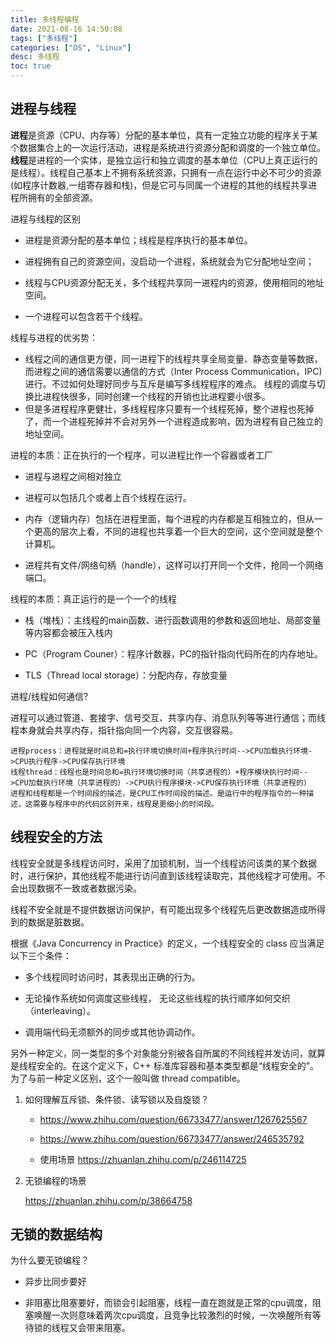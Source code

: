 ```yaml
---
title: 多线程编程
date: 2021-08-16 14:50:08
tags: ["多线程"]
categories: ["OS", "Linux"]
desc: 多线程
toc: true
---
```


## 进程与线程

**进程**是资源（CPU、内存等）分配的基本单位，具有一定独立功能的程序关于某个数据集合上的一次运行活动，进程是系统进行资源分配和调度的一个独立单位。
**线程**是进程的一个实体，是独立运行和独立调度的基本单位（CPU上真正运行的是线程）。线程自己基本上不拥有系统资源，只拥有一点在运行中必不可少的资源(如程序计数器,一组寄存器和栈)，但是它可与同属一个进程的其他的线程共享进程所拥有的全部资源。

<!-- more -->

进程与线程的区别

- 进程是资源分配的基本单位；线程是程序执行的基本单位。
- 进程拥有自己的资源空间，没启动一个进程，系统就会为它分配地址空间；

- 线程与CPU资源分配无关，多个线程共享同一进程内的资源，使用相同的地址空间。

- 一个进程可以包含若干个线程。

线程与进程的优劣势：

- 线程之间的通信更方便，同一进程下的线程共享全局变量、静态变量等数据，而进程之间的通信需要以通信的方式（Inter Process Communication，IPC)进行。不过如何处理好同步与互斥是编写多线程程序的难点。
线程的调度与切换比进程快很多，同时创建一个线程的开销也比进程要小很多。
- 但是多进程程序更健壮，多线程程序只要有一个线程死掉，整个进程也死掉了，而一个进程死掉并不会对另外一个进程造成影响，因为进程有自己独立的地址空间。

进程的本质：正在执行的一个程序，可以进程比作一个容器或者工厂

- 进程与进程之间相对独立

- 进程可以包括几个或者上百个线程在运行。

- 内存（逻辑内存）包括在进程里面，每个进程的内存都是互相独立的，但从一个更高的层次上看，不同的进程也共享着一个巨大的空间，这个空间就是整个计算机。

- 进程共有文件/网络句柄（handle），这样可以打开同一个文件，抢同一个网络端口。

线程的本质：真正运行的是一个一个的线程

- 栈（堆栈）：主线程的main函数、进行函数调用的参数和返回地址、局部变量等内容都会被压入栈内

- PC（Program Couner）：程序计数器，PC的指针指向代码所在的内存地址。

- TLS（Thread local storage）：分配内存，存放变量

进程/线程如何通信?

进程可以通过管道、套接字、信号交互、共享内存、消息队列等等进行通信；而线程本身就会共享内存，指针指向同一个内容，交互很容易。

```text
进程process：进程就是时间总和=执行环境切换时间+程序执行时间-->CPU加载执行环境->CPU执行程序->CPU保存执行环境
线程thread：线程也是时间总和=执行环境切换时间（共享进程的）+程序模块执行时间-->CPU加载执行环境（共享进程的）->CPU执行程序摸块->CPU保存执行环境（共享进程的）
进程和线程都是一个时间段的描述，是CPU工作时间段的描述。是运行中的程序指令的一种描述，这需要与程序中的代码区别开来，线程是更细小的时间段。
```

## 线程安全的方法

线程安全就是多线程访问时，采用了加锁机制，当一个线程访问该类的某个数据时，进行保护，其他线程不能进行访问直到该线程读取完，其他线程才可使用。不会出现数据不一致或者数据污染。

线程不安全就是不提供数据访问保护，有可能出现多个线程先后更改数据造成所得到的数据是脏数据。

根据《Java Concurrency in Practice》的定义，一个线程安全的 class 应当满足以下三个条件：

- 多个线程同时访问时，其表现出正确的行为。

- 无论操作系统如何调度这些线程， 无论这些线程的执行顺序如何交织（interleaving）。

- 调用端代码无须额外的同步或其他协调动作。

另外一种定义，同一类型的多个对象能分别被各自所属的不同线程并发访问，就算是线程安全的。在这个定义下，C++ 标准库容器和基本类型都是“线程安全的”。为了与前一种定义区别，这个一般叫做 thread compatible。

1. 如何理解互斥锁、条件锁、读写锁以及自旋锁？

   - https://www.zhihu.com/question/66733477/answer/1267625567

   - https://www.zhihu.com/question/66733477/answer/246535792

   - 使用场景 https://zhuanlan.zhihu.com/p/246114725

2. 无锁编程的场景

   https://zhuanlan.zhihu.com/p/38664758

## 无锁的数据结构

为什么要无锁编程？

- 异步比同步要好

- 非阻塞比阻塞要好，而锁会引起阻塞，线程一直在跑就是正常的cpu调度，阻塞唤醒一次则意味着两次cpu调度，且竞争比较激烈的时候，一次唤醒所有等待锁的线程又会带来阻塞。
